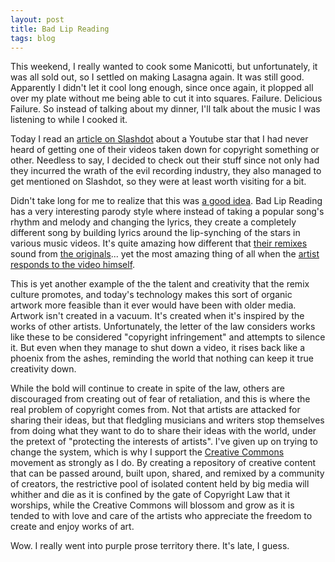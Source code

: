 ```yaml
---
layout: post
title: Bad Lip Reading
tags: blog
---
```


This weekend, I really wanted to cook some Manicotti, but unfortunately, it was all sold out, so I settled on making Lasagna again. It was still good. Apparently I didn't let it cool long enough, since once again, it plopped all over my plate without me being able to cut it into squares. Failure. Delicious Failure. So instead of talking about my dinner, I'll talk about the music I was listening to while I cooked it.

Today I read an [article on Slashdot](http://yro.slashdot.org/story/11/10/23/0434208/universal-uses-dmca-to-get-bad-lip-reading-parody-taken-down) about a Youtube star that I had never heard of getting one of their videos taken down for copyright something or other. Needless to say, I decided to check out their stuff since not only had they incurred the wrath of the evil recording industry, they also managed to get mentioned on Slashdot, so they were at least worth visiting for a bit.

Didn't take long for me to realize that this was [a good idea](https://www.youtube.com/user/BadLipReading). Bad Lip Reading has a very interesting parody style where instead of taking a popular song's rhythm and melody and changing the lyrics, they create a completely different song by building lyrics around the lip-synching of the stars in various music videos. It's quite amazing how different that [their remixes](http://youtu.be/YjaZNYSt7o0) sound from [the originals](http://youtu.be/1AJmKkU5POA)... yet the most amazing thing of all when the [artist responds to the video himself](http://youtu.be/c5DvQgIKe2M).

This is yet another example of the the talent and creativity that the remix culture promotes, and today's technology makes this sort of organic artwork more feasible than it ever would have been with older media. Artwork isn't created in a vacuum. It's created when it's inspired by the works of other artists. Unfortunately, the letter of the law considers works like these to be considered "copyright infringement" and attempts to silence it. But even when they manage to shut down a video, it rises back like a phoenix from the ashes, reminding the world that nothing can keep it true creativity down.

While the bold will continue to create in spite of the law, others are discouraged from creating out of fear of retaliation, and this is where the real problem of copyright comes from. Not that artists are attacked for sharing their ideas, but that fledgling musicians and writers stop themselves from doing what they want to do to share their ideas with the world, under the pretext of "protecting the interests of artists". I've given up on trying to change the system, which is why I support the [Creative Commons](http://creativecommons.org) movement as strongly as I do. By creating a repository of creative content that can be passed around, built upon, shared, and remixed by a community of creators, the restrictive pool of isolated content held by big media will whither and die as it is confined by the gate of Copyright Law that it worships, while the Creative Commons will blossom and grow as it is tended to with love and care of the artists who appreciate the freedom to create and enjoy works of art.

Wow. I really went into purple prose territory there. It's late, I guess.
